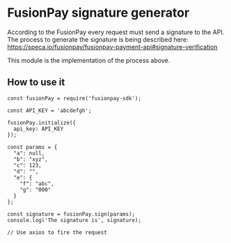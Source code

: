 # FusionPay signature generator

According to the FusionPay every request must send a signature to the API. The
process to generate the signature is being described here:
https://speca.io/fusionpay/fusionpay-payment-api#signature-verification

This module is the implementation of the process above.

## How to use it

```
const fusionPay = require('fusionpay-sdk');

const API_KEY = 'abcdefgh';

fusionPay.initialize({
  api_key: API_KEY
});

const params = {
  "a": null,
  "b": "xyz",
  "c": 123,
  "d": "",
  "e": {
    "f": "abc",
    "g": "000"
  }
};

const signature = fusionPay.sign(params);
console.log('The signature is', signature);

// Use axios to fire the request
```
